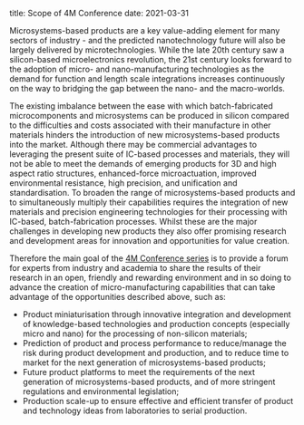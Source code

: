 title: Scope of 4M Conference
date: 2021-03-31

Microsystems-based products are a key value-adding element for many sectors of industry - and the predicted nanotechnology future will also be largely delivered by microtechnologies. While the late 20th century saw a silicon-based microelectronics revolution, the 21st century looks forward to the adoption of micro- and nano-manufacturing technologies as the demand for function and length scale integrations increases continuously on the way to bridging the gap between the nano- and the macro-worlds.
<!--break-->
The existing imbalance between the ease with which batch-fabricated microcomponents and microsystems can be produced in silicon compared to the difficulties and costs associated with their manufacture in other materials hinders the introduction of new microsystems-based products into the market. Although there may be commercial advantages to leveraging the present suite of IC-based processes and materials, they will not be able to meet the demands of emerging products for 3D and high aspect ratio structures, enhanced-force microactuation, improved environmental resistance, high precision, and unification and standardisation. To broaden the range of microsystems-based products and to simultaneously multiply their capabilities requires the integration of new materials and precision engineering technologies for their processing with IC-based, batch-fabrication processes. Whilst these are the major challenges in developing new products they also offer promising research and development areas for innovation and opportunities for value creation.

Therefore the main goal of the [4M Conference series](/conference) is to provide a forum for experts from industry and academia to share the results of their research in an open, friendly and rewarding environment and in so doing to advance the creation of micro-manufacturing capabilities that can take advantage of the opportunities described above, such as:

* Product miniaturisation through innovative integration and development of knowledge-based technologies and production concepts (especially micro and nano) for the processing of non-silicon materials;
* Prediction of product and process performance to reduce/manage the risk during product development and production, and to reduce time to market for the next generation of microsystems-based products;
* Future product platforms to meet the requirements of the next generation of microsystems-based products, and of more stringent regulations and environmental legislation;
* Production scale-up to ensure effective and efficient transfer of product and technology ideas from laboratories to serial production.